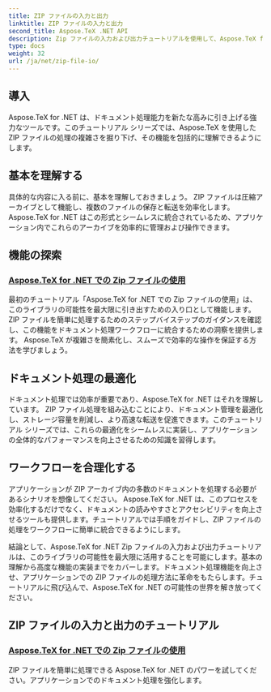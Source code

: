 ```yaml
---
title: ZIP ファイルの入力と出力
linktitle: ZIP ファイルの入力と出力
second_title: Aspose.TeX .NET API
description: Zip ファイルの入力および出力チュートリアルを使用して、Aspose.TeX for .NET の可能性を解き放ちます。アプリケーションの ZIP ファイル処理、ドキュメント処理について調べてください。
type: docs
weight: 32
url: /ja/net/zip-file-io/
---
```

## 導入

Aspose.TeX for .NET は、ドキュメント処理能力を新たな高みに引き上げる強力なツールです。このチュートリアル シリーズでは、Aspose.TeX を使用した ZIP ファイルの処理の複雑さを掘り下げ、その機能を包括的に理解できるようにします。

## 基本を理解する
具体的な内容に入る前に、基本を理解しておきましょう。 ZIP ファイルは圧縮アーカイブとして機能し、複数のファイルの保存と転送を効率化します。 Aspose.TeX for .NET はこの形式とシームレスに統合されているため、アプリケーション内でこれらのアーカイブを効率的に管理および操作できます。

## 機能の探索
### [Aspose.TeX for .NET での Zip ファイルの使用](./zip-files-aspose-tex/)
最初のチュートリアル「Aspose.TeX for .NET での Zip ファイルの使用」は、このライブラリの可能性を最大限に引き出すための入り口として機能します。 ZIP ファイルを簡単に処理するためのステップバイステップのガイダンスを確認し、この機能をドキュメント処理ワークフローに統合するための洞察を提供します。 Aspose.TeX が複雑さを簡素化し、スムーズで効率的な操作を保証する方法を学びましょう。

## ドキュメント処理の最適化
ドキュメント処理では効率が重要であり、Aspose.TeX for .NET はそれを理解しています。 ZIP ファイル処理を組み込むことにより、ドキュメント管理を最適化し、ストレージ容量を削減し、より高速な転送を促進できます。このチュートリアル シリーズでは、これらの最適化をシームレスに実装し、アプリケーションの全体的なパフォーマンスを向上させるための知識を習得します。

## ワークフローを合理化する
アプリケーションが ZIP アーカイブ内の多数のドキュメントを処理する必要があるシナリオを想像してください。 Aspose.TeX for .NET は、このプロセスを効率化するだけでなく、ドキュメントの読みやすさとアクセシビリティを向上させるツールも提供します。チュートリアルでは手順をガイドし、ZIP ファイルの処理をワークフローに簡単に統合できるようにします。

結論として、Aspose.TeX for .NET Zip ファイルの入力および出力チュートリアルは、このライブラリの可能性を最大限に活用することを可能にします。基本の理解から高度な機能の実装までをカバーします。ドキュメント処理機能を向上させ、アプリケーションでの ZIP ファイルの処理方法に革命をもたらします。チュートリアルに飛び込んで、Aspose.TeX for .NET の可能性の世界を解き放ってください。
## ZIP ファイルの入力と出力のチュートリアル
### [Aspose.TeX for .NET での Zip ファイルの使用](./zip-files-aspose-tex/)
ZIP ファイルを簡単に処理できる Aspose.TeX for .NET のパワーを試してください。アプリケーションでのドキュメント処理を強化します。